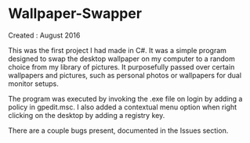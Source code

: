 # Wallpaper-Swapper
Created : August 2016

This was the first project I had made in C#. It was a simple program designed to swap the desktop wallpaper on my computer to a random choice from my library of pictures. It purposefully passed over certain wallpapers and pictures, such as personal photos or wallpapers for dual monitor setups. 

The program was executed by invoking the .exe file on login by adding a policy in gpedit.msc. I also added a contextual menu option when right clicking on the desktop by adding a registry key.

There are a couple bugs present, documented in the Issues section.
